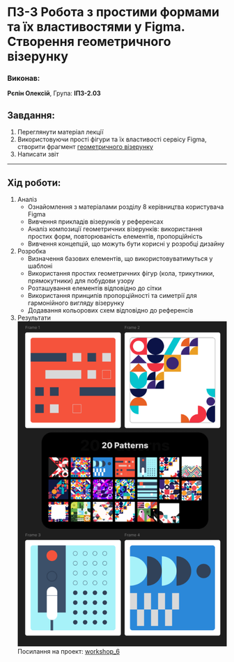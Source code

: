 # ПЗ-3 Робота з простими формами та їх властивостями у Figma. Створення геометричного візерунку
### Виконав:
**Рєпін Олексій**, Група: **ІПЗ-2.03**
## Завдання:
1. Переглянути матеріал лекції
2. Використовуючи прості фігури та їх властивості сервісу Figma, створити фрагмент [геометричного візерунку](https://www.figma.com/file/3fUhVxZnRrlhGqkdTR9RT8/20-Patterns-%28Community%29?type=design&node-id=101-60&mode=design&t=BCJ2ZrG3S10L98hk-0&authuser=0)
3. Написати звіт
---
## Хід роботи:
1. Аналіз
    - Ознайомлення з матеріалами розділу 8 керівництва користувача Figma
    - Вивчення прикладів візерунків у референсах
    - Аналіз композиції геометричних візерунків: використання простих форм, повторюваність елементів, пропорційність
    - Вивчення концепцій, що можуть бути корисні у розробці дизайну
2. Розробка
    - Визначення базових елементів, що використовуватимуться у шаблоні
    - Використання простих геометричних фігур (кола, трикутники, прямокутники) для побудови узору
    - Розташування елементів відповідно до сітки
    - Використання принципів пропорційності та симетрії для гармонійного вигляду візерунку
    - Додавання кольорових схем відповідно до референсів
3. Результати
![фото](images/result.PNG)
Посилання на проект: [workshop_6](https://www.figma.com/design/MYVziMfjjxEtySF6bLPQD4/Untitled?node-id=0-1&t=64NqsmpeOLatxcse-1)
